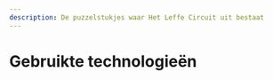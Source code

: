 ```yaml
---
description: De puzzelstukjes waar Het Leffe Circuit uit bestaat
---
```


# Gebruikte technologieën

